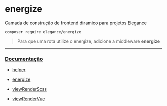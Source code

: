 # energize
Camada de construção de frontend dinamico para projetos Elegance

    composer require elegance/energize

> Para que uma rota utilize o energize, adicione a middleware **energize**

---

### [Documentação](https://github.com/php-elegance/energize/blob/main/.doc)

- [helper](https://github.com/php-elegance/energize/blob/main/.doc/_helper.md)

- [energize](https://github.com/php-elegance/energize/blob/main/.doc/energize.md)
- [viewRenderScss](https://github.com/php-elegance/energize/blob/main/.doc/viewRenderScss.md)
- [viewRenderVue](https://github.com/php-elegance/energize/blob/main/.doc/viewRenderVue.md)